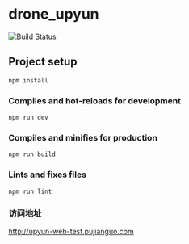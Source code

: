 # drone_upyun
[![Build Status](https://cloud.drone.io/api/badges/pujianguo/drone_upyun/status.svg)](https://cloud.drone.io/pujianguo/drone_upyun)
## Project setup
```
npm install
```

### Compiles and hot-reloads for development
```
npm run dev
```

### Compiles and minifies for production
```
npm run build
```

### Lints and fixes files
```
npm run lint
```

### 访问地址
http://upyun-web-test.pujianguo.com
